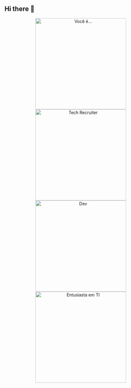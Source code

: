 ## Hi there 👋

<!--
**Olivvvrr/Olivvvrr** is a ✨ _special_ ✨ repository because its `README.md` (this file) appears on your GitHub profile.

Here are some ideas to get you started:

- 🔭 I’m currently working on ...
- 🌱 I’m currently learning ...
- 👯 I’m looking to collaborate on ...
- 🤔 I’m looking for help with ...
- 💬 Ask me about ...
- 📫 How to reach me: ...
- 😄 Pronouns: ...
- ⚡ Fun fact: ...
-->

<div align="center">
  <img src="https://raw.githubusercontent.com/Olivvrr/repo-name/main/main-question.png" alt="Você é..." width="300px">
  <br>
  <img src="https://raw.githubusercontent.com/Olivvrr/repo-name/main/main-tech-recruiter.jpg" alt="Tech Recruiter" width="300px">
  <br>
  <img src="https://raw.githubusercontent.com/Olivvrr/repo-name/main/main-dev.jpg" alt="Dev" width="300px">
  <br>
  <img src="https://raw.githubusercontent.com/Olivvrr/repo-name/main/main-IT-enthusiast.jpg" alt="Entusiasta em TI" width="300px">
</div>
